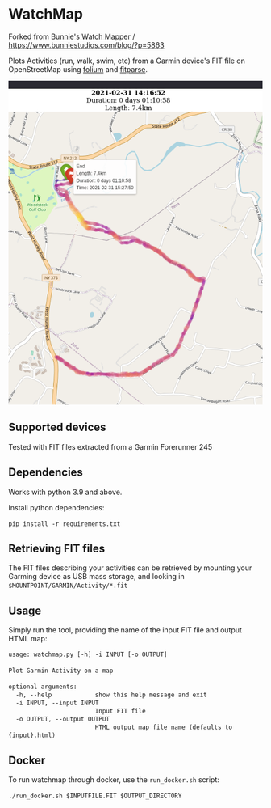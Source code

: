 # WatchMap

Forked from [Bunnie's Watch Mapper](https://github.com/bunnie/watchmap) /
https://www.bunniestudios.com/blog/?p=5863

Plots Activities (run, walk, swim, etc) from a Garmin device's FIT file on OpenStreetMap using [folium](https://python-visualization.github.io/folium/) and [fitparse](https://github.com/dtcooper/python-fitparse/).

![screenshot][1]

## Supported devices

Tested with FIT files extracted from a Garmin Forerunner 245

## Dependencies

Works with python 3.9 and above.

Install python dependencies:

`pip install -r requirements.txt`

## Retrieving FIT files

The FIT files describing your activities can be retrieved by mounting your Garming device as USB mass storage, and looking in `$MOUNTPOINT/GARMIN/Activity/*.fit`

## Usage

Simply run the tool, providing the name of the input FIT file and output HTML map:

```
usage: watchmap.py [-h] -i INPUT [-o OUTPUT]

Plot Garmin Activity on a map

optional arguments:
  -h, --help            show this help message and exit
  -i INPUT, --input INPUT
                        Input FIT file
  -o OUTPUT, --output OUTPUT
                        HTML output map file name (defaults to {input}.html)
```

## Docker

To run watchmap through docker, use the `run_docker.sh` script:

`./run_docker.sh $INPUTFILE.FIT $OUTPUT_DIRECTORY`

[1]:docs/watchmap-01.png
